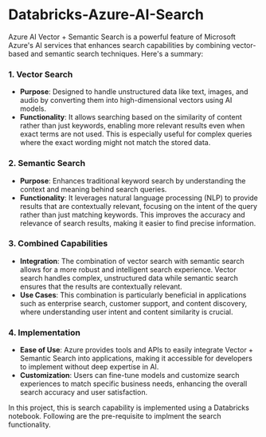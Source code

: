 # Databricks-Azure-AI-Search
Azure AI Vector + Semantic Search is a powerful feature of Microsoft Azure's AI services that enhances search capabilities by combining vector-based and semantic search techniques. Here's a summary:

### **1. Vector Search**
   - **Purpose**: Designed to handle unstructured data like text, images, and audio by converting them into high-dimensional vectors using AI models.
   - **Functionality**: It allows searching based on the similarity of content rather than just keywords, enabling more relevant results even when exact terms are not used. This is especially useful for complex queries where the exact wording might not match the stored data.

### **2. Semantic Search**
   - **Purpose**: Enhances traditional keyword search by understanding the context and meaning behind search queries.
   - **Functionality**: It leverages natural language processing (NLP) to provide results that are contextually relevant, focusing on the intent of the query rather than just matching keywords. This improves the accuracy and relevance of search results, making it easier to find precise information.

### **3. Combined Capabilities**
   - **Integration**: The combination of vector search with semantic search allows for a more robust and intelligent search experience. Vector search handles complex, unstructured data while semantic search ensures that the results are contextually relevant.
   - **Use Cases**: This combination is particularly beneficial in applications such as enterprise search, customer support, and content discovery, where understanding user intent and content similarity is crucial.

### **4. Implementation**
   - **Ease of Use**: Azure provides tools and APIs to easily integrate Vector + Semantic Search into applications, making it accessible for developers to implement without deep expertise in AI.
   - **Customization**: Users can fine-tune models and customize search experiences to match specific business needs, enhancing the overall search accuracy and user satisfaction.

In this project, this is search capability is implemented using a Databricks notebook. Following are the pre-requisite to implment the search functionality.
